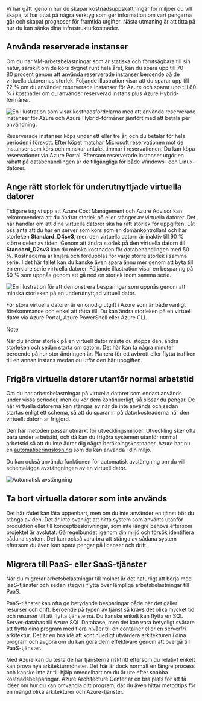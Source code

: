Vi har gått igenom hur du skapar kostnadsuppskattningar för miljöer du vill skapa, vi har tittat på några verktyg som ger information om vart pengarna går och skapat prognoser för framtida utgifter. Nästa utmaning är att titta på hur du kan sänka dina infrastrukturkostnader.

## <a name="use-reserved-instances"></a>Använda reserverade instanser

Om du har VM-arbetsbelastningar som är statiska och förutsägbara till sin natur, särskilt om de körs dygnet runt hela året, kan du spara upp till 70–80 procent genom att använda reserverade instanser beroende på de virtuella datorernas storlek. Följande illustration visar att du sparar upp till 72 % om du använder reserverade instanser för Azure och sparar upp till 80 % i kostnader om du använder reserverad instans plus Azure Hybrid-förmåner.

![En illustration som visar kostnadsfördelarna med att använda reserverade instanser för Azure och Azure Hybrid-förmåner jämfört med att betala per användning.](../media-drafts/4-savings-coins.png)

Reserverade instanser köps under ett eller tre år, och du betalar för hela perioden i förskott. Efter köpet matchar Microsoft reservationen mot de instanser som körs och minskar antalet timmar i reservationen. Du kan köpa reservationer via Azure Portal. Eftersom reserverade instanser utgör en rabatt på databehandlingen är de tillgängliga för både Windows- och Linux-datorer.

## <a name="right-size-underutilized-virtual-machines"></a>Ange rätt storlek för underutnyttjade virtuella datorer

Tidigare tog vi upp att Azure Cost Management och Azure Advisor kan rekommendera att du ändrar storlek på eller stänger av virtuella datorer. Det här handlar om att dina virtuella datorer ska ha rätt storlek för uppgiften. Låt oss anta att du har en server som körs som en domänkontrollant och har storleken **Standard_D4sv3**, men den virtuella datorn är inaktiv till 90 % större delen av tiden. Genom att ändra storlek på den virtuella datorn till **Standard_D2sv3** kan du minska kostnaden för databehandlingen med 50 %. Kostnaderna är linjära och fördubblas för varje större storlek i samma serie. I det här fallet kan du kanske även spara ännu mer genom att byta till en enklare serie virtuella datorer. Följande illustration visar en besparing på 50 % som uppnås genom att gå ned en storlek inom samma serie.

![En illustration för att demonstrera besparingar som uppnås genom att minska storleken på en underutnyttjad virtuell dator.](../media-drafts/4-vm-resize.png)

För stora virtuella datorer är en onödig utgift i Azure som är både vanligt förekommande och enkel att rätta till. Du kan ändra storleken på en virtuell dator via Azure Portal, Azure PowerShell eller Azure CLI.

> [!NOTE]
> När du ändrar storlek på en virtuell dator måste du stoppa den, ändra storleken och sedan starta om datorn. Det här kan ta några minuter beroende på hur stor ändringen är. Planera för ett avbrott eller flytta trafiken till en annan instans medan du utför den här uppgiften.

## <a name="deallocate-virtual-machines-in-off-hours"></a>Frigöra virtuella datorer utanför normal arbetstid

Om du har arbetsbelastningar på virtuella datorer som endast används under vissa perioder, men du kör dem kontinuerligt, så slösar du pengar. De här virtuella datorerna kan stängas av när de inte används och sedan startas enligt ett schema, så att du sparar in på datorkostnaderna när den virtuellt datorn är frigjord.

Den här metoden passar utmärkt för utvecklingsmiljöer. Utveckling sker ofta bara under arbetstid, och då kan du frigöra systemen utanför normal arbetstid så att du inte ådrar dig några beräkningskostnader. Azure har nu en [automatiseringslösning](https://docs.microsoft.com/azure/automation/automation-solution-vm-management) som du kan använda i din miljö.

Du kan också använda funktionen för automatisk avstängning om du vill schemalägga avstängningen av en virtuell dator.

![Automatisk avstängning](../media-drafts/4-vm-auto-shutdown.png)

## <a name="delete-unused-virtual-machines"></a>Ta bort virtuella datorer som inte används 

 Det här rådet kan låta uppenbart, men om du inte använder en tjänst bör du stänga av den. Det är inte ovanligt att hitta system som använts utanför produktion eller till konceptbeskrivningar, som inte längre behövs eftersom projektet är avslutat. Gå regelbundet igenom din miljö och försök identifiera sådana system. Det kan också vara bra att stänga av sådana system eftersom du även kan spara pengar på licenser och drift.

## <a name="migrate-to-paas-or-saas-services"></a>Migrera till PaaS- eller SaaS-tjänster 

När du migrerar arbetsbelastningar till molnet är det naturligt att börja med IaaS-tjänster och sedan stegvis flytta över lämpliga arbetsbelastningar till PaaS.

PaaS-tjänster kan ofta ge betydande besparingar både när det gäller resurser och drift. Beroende på typen av tjänst så krävs det olika mycket tid och resurser till att flytta tjänsterna. Du kanske enkelt kan flytta en SQL Server-databas till Azure SQL Database, men det kan vara betydligt svårare att flytta dina program med flera nivåer till en container eller en serverfri arkitektur. Det är en bra idé att kontinuerligt utvärdera arkitekturen i dina program och avgöra om du kan göra dem effektivare genom att övergå till PaaS-tjänster.  

Med Azure kan du testa de här tjänsterna riskfritt eftersom du relativt enkelt kan prova nya arkitekturmönster. Det här är dock normalt en längre process och kanske inte är till hjälp omedelbart om du är ute efter snabba kostnadsbesparingar. Azure Architecture Center är en bra plats för att få idéer om hur du kan omvandla ditt program, där du även hittar metodtips för en mängd olika arkitekturer och Azure-tjänster. 